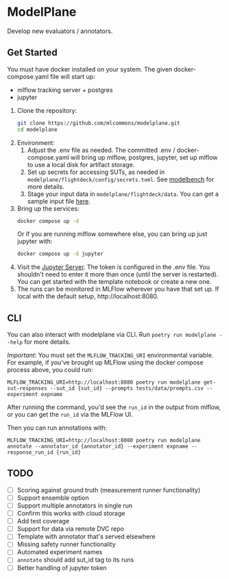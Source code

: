 # ModelPlane

Develop new evaluators / annotators.

## Get Started

You must have docker installed on your system. The
given docker-compose.yaml file will start up:

* mlflow tracking server + postgres
* jupyter

1.  Clone the repository:
    ```bash
    git clone https://github.com/mlcommons/modelplane.git
    cd modelplane
    ```
1. Environment:
    1. Adjust the .env file as needed. The committed .env / 
    docker-compose.yaml will bring up mlflow, postgres, jupyter, set up
    mlflow to use a local disk for artifact storage.
    1. Set up secrets for accessing SUTs, as needed in 
    `modelplane/flightdeck/config/secrets.toml`. See [modelbench](https://github.com/mlcommons/modelbench) for more details.
    1. Stage your input data in `modelplane/flightdeck/data`. You can get a
    sample input file [here](https://github.com/mlcommons/ailuminate/tree/main).
1. Bring up the services:
    ```bash
    docker compose up -d
    ```
    Or if you are running mlflow somewhere else, you can bring up just jupyter with:
    ```bash
    docker compose up -d jupyter
    ```
1. Visit the [Jupyter Server](http://localhost:8888/?token=changeme). The
   token is configured in the .env file. You shouldn't need to enter it 
   more than once (until the server is restarted). You can get started with
   the template notebook or create a new one.
1. The runs can be monitored in MLFlow wherever you have that set up. If
   local with the default setup, http://localhost:8080.

## CLI

You can also interact with modelplane via CLI. Run `poetry run modelplane --help`
for more details.

*Important:* You must set the `MLFLOW_TRACKING_URI` environmental variable.
For example, if you've brought up MLFlow using the docker compose process above,
you could run:
```
MLFLOW_TRACKING_URI=http://localhost:8080 poetry run modelplane get-sut-responses --sut_id {sut_id} --prompts tests/data/prompts.csv --experiment expname
```
After running the command, you'd see the `run_id` in the output from mlflow, 
or you can get the `run_id` via the MLFlow UI.

Then you can run annotations with:
```
MLFLOW_TRACKING_URI=http://localhost:8080 poetry run modelplane annotate --annotator_id {annotator_id} --experiment expname --response_run_id {run_id}
```

## TODO

- [ ] Scoring against ground truth (measurement runner functionality)
- [ ] Support ensemble option
- [ ] Support multiple annotators in single run
- [ ] Confirm this works with cloud storage
- [ ] Add test coverage
- [ ] Support for data via remote DVC repo
- [ ] Template with annotator that's served elsewhere
- [ ] Missing safety runner functionality
- [ ] Automated experiment names
- [ ] `annotate` should add sut_id tag to its runs
- [ ] Better handling of jupyter token
